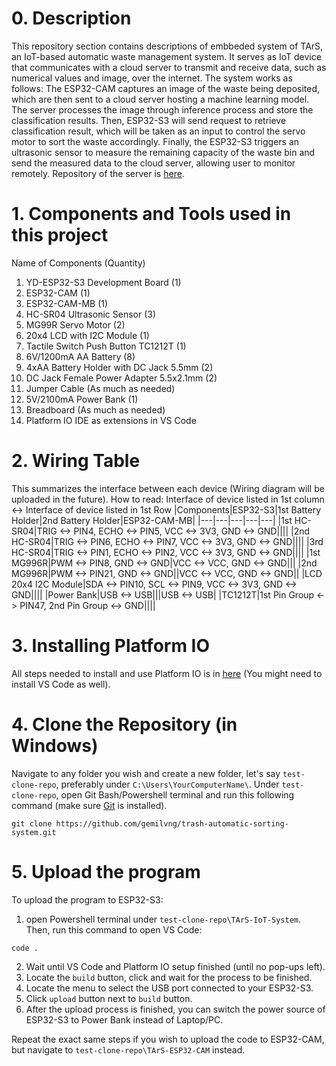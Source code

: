 # 0. Description
This repository section contains descriptions of embbeded system of TArS, an IoT-based automatic waste management system. It serves as IoT device that communicates with a cloud server to transmit and receive data, such as numerical values and image, over the internet. The system works as follows: The ESP32-CAM captures an image of the waste being deposited, which are then sent to a cloud server hosting a machine learning model. The server processes the image through inference process and store the classification results. Then, ESP32-S3 will send request to retrieve classification result, which will be taken as an input to control the servo motor to sort the waste accordingly. Finally, the ESP32-S3 triggers an ultrasonic sensor to measure the remaining capacity of the waste bin and send the measured data to the cloud server, allowing user to monitor remotely. Repository of the server is [here](https://github.com/mikhaelsiallagan/ml-tars).
# 1. Components and Tools used in this project
Name of Components (Quantity)
1. YD-ESP32-S3 Development Board (1)
2. ESP32-CAM (1)
3. ESP32-CAM-MB (1)
4. HC-SR04 Ultrasonic Sensor (3)
5. MG99R Servo Motor (2)
6. 20x4 LCD with I2C Module (1)
7. Tactile Switch Push Button TC1212T (1)
8. 6V/1200mA AA Battery (8)
9. 4xAA Battery Holder with DC Jack 5.5mm (2)
10. DC Jack Female Power Adapter 5.5x2.1mm (2)
11. Jumper Cable (As much as needed)
12. 5V/2100mA Power Bank (1)
13. Breadboard (As much as needed)
14. Platform IO IDE as extensions in VS Code
# 2. Wiring Table
This summarizes the interface between each device (Wiring diagram will be uploaded in the future).
How to read: Interface of device listed in 1st column <-> Interface of device listed in 1st Row
|Components|ESP32-S3|1st Battery Holder|2nd Battery Holder|ESP32-CAM-MB|
|---|---|---|---|---|
|1st HC-SR04|TRIG <-> PIN4, ECHO <-> PIN5, VCC <-> 3V3, GND <-> GND||||
|2nd HC-SR04|TRIG <-> PIN6, ECHO <-> PIN7, VCC <-> 3V3, GND <-> GND||||
|3rd HC-SR04|TRIG <-> PIN1, ECHO <-> PIN2, VCC <-> 3V3, GND <-> GND||||
|1st MG996R|PWM <-> PIN8, GND <-> GND|VCC <-> VCC, GND <-> GND|||
|2nd MG996R|PWM <-> PIN21, GND <-> GND||VCC <-> VCC, GND <-> GND||
|LCD 20x4 I2C Module|SDA <-> PIN10, SCL <-> PIN9, VCC <-> 3V3, GND <-> GND||||
|Power Bank|USB <-> USB|||USB <-> USB|
|TC1212T|1st Pin Group <-> PIN47, 2nd Pin Group <-> GND||||
# 3. Installing Platform IO
All steps needed to install and use Platform IO is in [here](https://docs.platformio.org/en/latest/integration/ide/vscode.html#ide-vscode) (You might need to install VS Code as well).
# 4. Clone the Repository (in Windows)
Navigate to any folder you wish and create a new folder, let's say `test-clone-repo`, preferably under `C:\Users\YourComputerName\`. Under `test-clone-repo`, open Git Bash/Powershell terminal and run this following command (make sure [Git](https://git-scm.com/) is installed).

```
git clone https://github.com/gemilvng/trash-automatic-sorting-system.git
```
# 5. Upload the program
To upload the program to ESP32-S3:
1. open Powershell terminal under `test-clone-repo\TArS-IoT-System`. Then, run this command to open VS Code: 
```
code .
```
2. Wait until VS Code and Platform IO setup finished (until no pop-ups left).
3. Locate the `build` button, click and wait for the process to be finished.
4. Locate the menu to select the USB port connected to your ESP32-S3.
5. Click `upload` button next to `build` button.
6. After the upload process is finished, you can switch the power source of ESP32-S3 to Power Bank instead of Laptop/PC.

Repeat the exact same steps if you wish to upload the code to ESP32-CAM, but navigate to `test-clone-repo\TArS-ESP32-CAM` instead.
